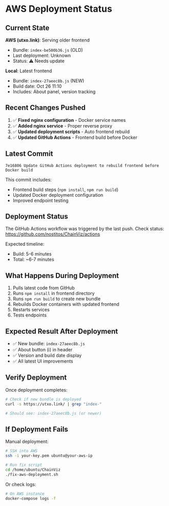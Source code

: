# AWS Deployment Status

## Current State

**AWS (utxo.link)**: Serving older frontend
- Bundle: `index-be500b36.js` (OLD)
- Last deployment: Unknown
- Status: ⚠️ Needs update

**Local**: Latest frontend
- Bundle: `index-27aeec8b.js` (NEW)
- Build date: Oct 26 11:10
- Includes: About panel, version tracking

## Recent Changes Pushed

1. ✅ **Fixed nginx configuration** - Docker service names
2. ✅ **Added nginx service** - Proper reverse proxy
3. ✅ **Updated deployment scripts** - Auto frontend rebuild
4. ✅ **Updated GitHub Actions** - Frontend build before Docker

## Latest Commit

```
7e16806 Update GitHub Actions deployment to rebuild frontend before Docker build
```

This commit includes:
- Frontend build steps (`npm install`, `npm run build`)
- Updated Docker deployment configuration
- Improved endpoint testing

## Deployment Status

The GitHub Actions workflow was triggered by the last push. Check status:
https://github.com/nostitos/ChainViz/actions

Expected timeline:
- Build: 5-6 minutes
- Total: ~6-7 minutes

## What Happens During Deployment

1. Pulls latest code from GitHub
2. Runs `npm install` in frontend directory
3. Runs `npm run build` to create new bundle
4. Rebuilds Docker containers with updated frontend
5. Restarts services
6. Tests endpoints

## Expected Result After Deployment

- ✅ New bundle: `index-27aeec8b.js`
- ✅ About button (ℹ️) in header
- ✅ Version and build date display
- ✅ All latest UI improvements

## Verify Deployment

Once deployment completes:

```bash
# Check if new bundle is deployed
curl -s https://utxo.link/ | grep "index-"

# Should see: index-27aeec8b.js (or newer)
```

## If Deployment Fails

Manual deployment:

```bash
# SSH into AWS
ssh -i your-key.pem ubuntu@your-aws-ip

# Run fix script
cd /home/ubuntu/ChainViz
./fix-aws-deployment.sh
```

Or check logs:

```bash
# On AWS instance
docker-compose logs -f
```
